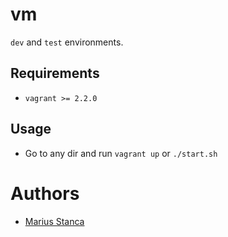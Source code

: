# vm

`dev` and `test` environments.

## Requirements

* `vagrant >= 2.2.0`

## Usage

* Go to any dir and run `vagrant up` or `./start.sh`

# Authors

* [Marius Stanca](mailto:me@marius.xyz)
